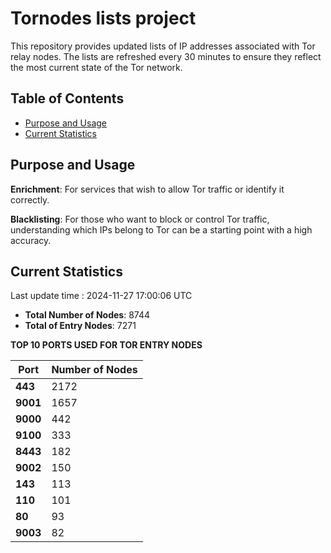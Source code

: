 # Tornodes lists project

This repository provides updated lists of IP addresses associated with Tor relay nodes. The lists are refreshed every 30 minutes to ensure they reflect the most current state of the Tor network.

## Table of Contents

- [Purpose and Usage](#purpose-and-usage)
- [Current Statistics](#current-statistics)


## Purpose and Usage

**Enrichment**: For services that wish to allow Tor traffic or identify it correctly.

**Blacklisting**: For those who want to block or control Tor traffic, understanding which IPs belong to Tor can be a starting point with a high accuracy.

## Current Statistics

Last update time : 2024-11-27 17:00:06 UTC

- **Total Number of Nodes**: 8744
- **Total of Entry Nodes**: 7271

**TOP 10 PORTS USED FOR TOR ENTRY NODES**

| **Port** | **Number of Nodes** |
|------|-----------------|
| **443**   | 2172  |
| **9001**   | 1657  |
| **9000**   | 442  |
| **9100**   | 333  |
| **8443**   | 182  |
| **9002**   | 150  |
| **143**   | 113  |
| **110**   | 101  |
| **80**   | 93  |
| **9003**   | 82  |

